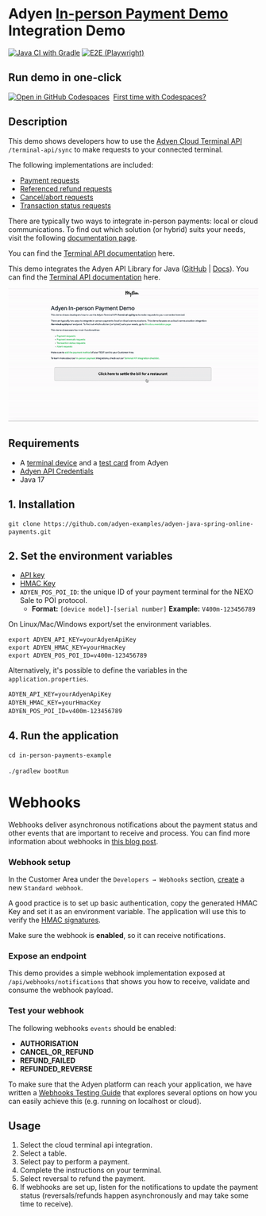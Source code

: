 # Adyen [In-person Payment Demo](https://docs.adyen.com/point-of-sale/) Integration Demo

[![Java CI with Gradle](https://github.com/adyen-examples/adyen-java-spring-online-payments/actions/workflows/build-in-person-payments.yml/badge.svg)](https://github.com/adyen-examples/adyen-java-spring-online-payments/actions/workflows/build-in-person-payments.yml) 
[![E2E (Playwright)](https://github.com/adyen-examples/adyen-java-spring-online-payments/actions/workflows/e2e-in-person-payments.yml/badge.svg)](https://github.com/adyen-examples/adyen-java-spring-online-payments/actions/workflows/e2e-in-person-payments.yml)

## Run demo in one-click
[![Open in GitHub Codespaces](https://github.com/codespaces/badge.svg)](https://github.com/codespaces/new/adyen-examples/adyen-java-spring-online-payments?ref=main&dev_container_path=.devcontainer%2Fin-person-payments-example%2Fdevcontainer.json) &nbsp;[First time with Codespaces?](../codespaces-instructions.md)

## Description
This demo shows developers how to use the [Adyen Cloud Terminal API](https://docs.adyen.com/point-of-sale/design-your-integration/choose-your-architecture/cloud/) `/terminal-api/sync` to make requests to your connected terminal.

The following implementations are included:
- [Payment requests](https://docs.adyen.com/point-of-sale/basic-tapi-integration/make-a-payment/)
- [Referenced refund requests](https://docs.adyen.com/point-of-sale/basic-tapi-integration/refund-payment/referenced/)
- [Cancel/abort requests](https://docs.adyen.com/point-of-sale/basic-tapi-integration/cancel-a-transaction/)
- [Transaction status requests](https://docs.adyen.com/point-of-sale/basic-tapi-integration/verify-transaction-status/)

There are typically two ways to integrate in-person payments: local or cloud communications.
To find out which solution (or hybrid) suits your needs, visit the following [documentation page](https://docs.adyen.com/point-of-sale/design-your-integration/choose-your-architecture/#choosing-between-cloud-and-local).

You can find the [Terminal API documentation](https://docs.adyen.com/point-of-sale/design-your-integration/terminal-api/terminal-api-reference/) here.

This demo integrates the Adyen API Library for Java ([GitHub](https://github.com/Adyen/adyen-java-api-library) | [Docs](https://docs.adyen.com/development-resources/libraries/?tab=java_1)).
You can find the [Terminal API documentation](https://docs.adyen.com/point-of-sale/design-your-integration/terminal-api/terminal-api-reference/) here.

![In-person Payments Demo](src/main/resources/static/images/cardinpersonpayments.gif)

## Requirements
- A [terminal device](https://docs.adyen.com/point-of-sale/user-manuals/) and a [test card](https://docs.adyen.com/point-of-sale/testing-pos-payments/) from Adyen
- [Adyen API Credentials](https://docs.adyen.com/development-resources/api-credentials/)
- Java 17


## 1. Installation
```
git clone https://github.com/adyen-examples/adyen-java-spring-online-payments.git
```

## 2. Set the environment variables
* [API key](https://docs.adyen.com/user-management/how-to-get-the-api-key)
* [HMAC Key](https://docs.adyen.com/development-resources/webhooks/verify-hmac-signatures)
* `ADYEN_POS_POI_ID`: the unique ID of your payment terminal for the NEXO Sale to POI protocol.
  - **Format:** `[device model]-[serial number]` **Example:** `V400m-123456789`


On Linux/Mac/Windows export/set the environment variables.
```shell
export ADYEN_API_KEY=yourAdyenApiKey
export ADYEN_HMAC_KEY=yourHmacKey
export ADYEN_POS_POI_ID=v400m-123456789
```

Alternatively, it's possible to define the variables in the `application.properties`.
```txt
ADYEN_API_KEY=yourAdyenApiKey
ADYEN_HMAC_KEY=yourHmacKey
ADYEN_POS_POI_ID=v400m-123456789
```

## 4. Run the application

```
cd in-person-payments-example

./gradlew bootRun
```

# Webhooks

Webhooks deliver asynchronous notifications about the payment status and other events that are important to receive and process.
You can find more information about webhooks in [this blog post](https://www.adyen.com/knowledge-hub/consuming-webhooks).

### Webhook setup

In the Customer Area under the `Developers → Webhooks` section, [create](https://docs.adyen.com/development-resources/webhooks/#set-up-webhooks-in-your-customer-area) a new `Standard webhook`.

A good practice is to set up basic authentication, copy the generated HMAC Key and set it as an environment variable. The application will use this to verify the [HMAC signatures](https://docs.adyen.com/development-resources/webhooks/verify-hmac-signatures/).

Make sure the webhook is **enabled**, so it can receive notifications.

### Expose an endpoint

This demo provides a simple webhook implementation exposed at `/api/webhooks/notifications` that shows you how to receive, validate and consume the webhook payload.

### Test your webhook

The following webhooks `events` should be enabled:
* **AUTHORISATION**
* **CANCEL_OR_REFUND**
* **REFUND_FAILED**
* **REFUNDED_REVERSE**


To make sure that the Adyen platform can reach your application, we have written a [Webhooks Testing Guide](https://github.com/adyen-examples/.github/blob/main/pages/webhooks-testing.md)
that explores several options on how you can easily achieve this (e.g. running on localhost or cloud).


## Usage
1. Select the cloud terminal api integration.
2. Select a table.
3. Select pay to perform a payment.
4. Complete the instructions on your terminal.
5. Select reversal to refund the payment.
6. If webhooks are set up, listen for the notifications to update the payment status (reversals/refunds happen asynchronously and may take some time to receive).
